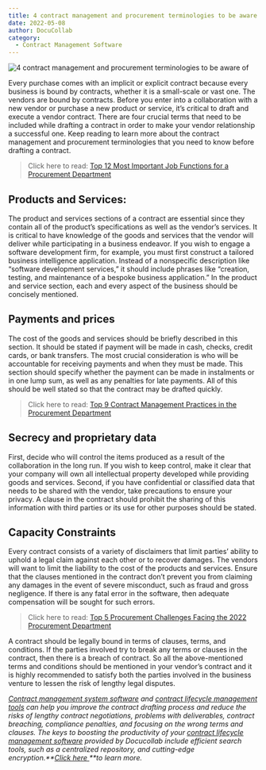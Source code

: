 ```yaml
---
title: 4 contract management and procurement terminologies to be aware of
date: 2022-05-08
author: DocuCollab
category:
  - Contract Management Software
---
```


![4 contract management and procurement terminologies to be aware of](/img/blog/4-Contract-Management-850x429.jpg)

Every purchase comes with an implicit or explicit contract because every business is bound by contracts, whether it is a small-scale or vast one. The vendors are bound by contracts. Before you enter into a collaboration with a new vendor or purchase a new product or service, it’s critical to draft and execute a vendor contract. There are four crucial terms that need to be included while drafting a contract in order to make your vendor relationship a successful one. Keep reading to learn more about the contract management and procurement terminologies that you need to know before drafting a contract.

> Click here to read: [Top 12 Most Important Job Functions for a Procurement Department](https://docucollab.com/most-important-job-functions-for-a-procurement-department/)

## Products and Services:

The product and services sections of a contract are essential since they contain all of the product’s specifications as well as the vendor’s services. It is critical to have knowledge of the goods and services that the vendor will deliver while participating in a business endeavor. If you wish to engage a software development firm, for example, you must first construct a tailored business intelligence application. Instead of a nonspecific description like “software development services,” it should include phrases like “creation, testing, and maintenance of a bespoke business application.” In the product and service section, each and every aspect of the business should be concisely mentioned.

## Payments and prices

The cost of the goods and services should be briefly described in this section. It should be stated if payment will be made in cash, checks, credit cards, or bank transfers. The most crucial consideration is who will be accountable for receiving payments and when they must be made. This section should specify whether the payment can be made in instalments or in one lump sum, as well as any penalties for late payments. All of this should be well stated so that the contract may be drafted quickly.

> Click here to read: [Top 9 Contract Management Practices in the Procurement Department](https://docucollab.com/contract-management-practices-in-the-procurement-department/)

## Secrecy and proprietary data

First, decide who will control the items produced as a result of the collaboration in the long run. If you wish to keep control, make it clear that your company will own all intellectual property developed while providing goods and services. Second, if you have confidential or classified data that needs to be shared with the vendor, take precautions to ensure your privacy. A clause in the contract should prohibit the sharing of this information with third parties or its use for other purposes should be stated.

## Capacity Constraints

Every contract consists of a variety of disclaimers that limit parties’ ability to uphold a legal claim against each other or to recover damages. The vendors will want to limit the liability to the cost of the products and services. Ensure that the clauses mentioned in the contract don’t prevent you from claiming any damages in the event of severe misconduct, such as fraud and gross negligence. If there is any fatal error in the software, then adequate compensation will be sought for such errors.

> Click here to read: [Top 5 Procurement Challenges Facing the 2022 Procurement Department](https://docucollab.com/what-are-the-top-5-challenges-facing-the-procurement-department-today/)

A contract should be legally bound in terms of clauses, terms, and conditions. If the parties involved try to break any terms or clauses in the contract, then there is a breach of contract. So all the above-mentioned terms and conditions should be mentioned in your vendor’s contract and it is highly recommended to satisfy both the parties involved in the business venture to lessen the risk of lengthy legal disputes.

_[Contract management system software](https://docucollab.com/contract-management-software/) and [contract lifecycle management tools](https://docucollab.com/contract-management-software/) can help you improve the contract drafting process and reduce the risks of lengthy contract negotiations, problems with deliverables, contract breaching, compliance penalties, and focusing on the wrong terms and clauses. The keys to boosting the productivity of your [contract lifecycle management software](https://docucollab.com/contract-management-software/) provided by Docucollab include efficient search tools, such as a centralized repository, and cutting-edge encryption.**[Click here ](https://docucollab.com/book-demo/)**to learn more._
